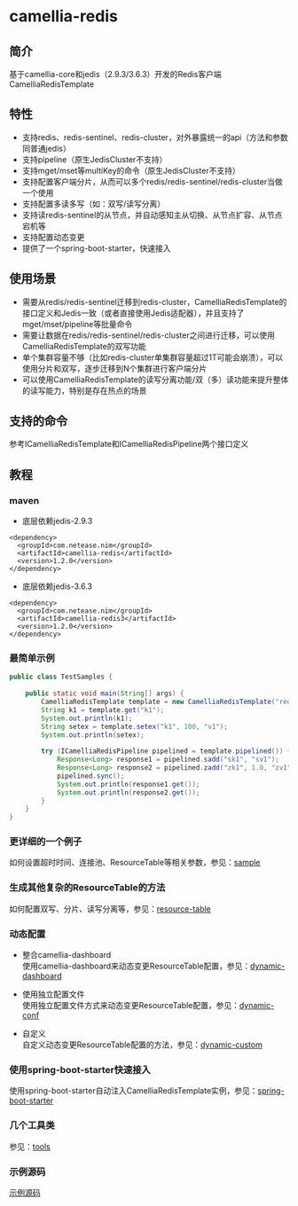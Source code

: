 
# camellia-redis 
## 简介
基于camellia-core和jedis（2.9.3/3.6.3）开发的Redis客户端CamelliaRedisTemplate  

## 特性
* 支持redis、redis-sentinel、redis-cluster，对外暴露统一的api（方法和参数同普通jedis）
* 支持pipeline（原生JedisCluster不支持）
* 支持mget/mset等multiKey的命令（原生JedisCluster不支持）    
* 支持配置客户端分片，从而可以多个redis/redis-sentinel/redis-cluster当做一个使用
* 支持配置多读多写（如：双写/读写分离）
* 支持读redis-sentinel的从节点，并自动感知主从切换、从节点扩容、从节点宕机等
* 支持配置动态变更
* 提供了一个spring-boot-starter，快速接入

## 使用场景
* 需要从redis/redis-sentinel迁移到redis-cluster，CamelliaRedisTemplate的接口定义和Jedis一致（或者直接使用Jedis适配器），并且支持了mget/mset/pipeline等批量命令    
* 需要让数据在redis/redis-sentinel/redis-cluster之间进行迁移，可以使用CamelliaRedisTemplate的双写功能    
* 单个集群容量不够（比如redis-cluster单集群容量超过1T可能会崩溃），可以使用分片和双写，逐步迁移到N个集群进行客户端分片
* 可以使用CamelliaRedisTemplate的读写分离功能/双（多）读功能来提升整体的读写能力，特别是存在热点的场景  

## 支持的命令
参考ICamelliaRedisTemplate和ICamelliaRedisPipeline两个接口定义

## 教程

### maven
* 底层依赖jedis-2.9.3
```
<dependency>
  <groupId>com.netease.nim</groupId>
  <artifactId>camellia-redis</artifactId>
  <version>1.2.0</version>
</dependency>
```
* 底层依赖jedis-3.6.3
```
<dependency>
  <groupId>com.netease.nim</groupId>
  <artifactId>camellia-redis3</artifactId>
  <version>1.2.0</version>
</dependency>
```

### 最简单示例
```java
public class TestSamples {
    
    public static void main(String[] args) {
        CamelliaRedisTemplate template = new CamelliaRedisTemplate("redis://pass@127.0.0.1:6379");
        String k1 = template.get("k1");
        System.out.println(k1);
        String setex = template.setex("k1", 100, "v1");
        System.out.println(setex);
        
        try (ICamelliaRedisPipeline pipelined = template.pipelined()) {
            Response<Long> response1 = pipelined.sadd("sk1", "sv1");
            Response<Long> response2 = pipelined.zadd("zk1", 1.0, "zv1");
            pipelined.sync();
            System.out.println(response1.get());
            System.out.println(response2.get());
        }
    }
}
```
### 更详细的一个例子
如何设置超时时间、连接池、ResourceTable等相关参数，参见：[sample](sample.md)

### 生成其他复杂的ResourceTable的方法
如何配置双写、分片、读写分离等，参见：[resource-table](resource-table.md)

### 动态配置
* 整合camellia-dashboard  
使用camellia-dashboard来动态变更ResourceTable配置，参见：[dynamic-dashboard](dynamic-dashboard.md)

* 使用独立配置文件  
使用独立配置文件方式来动态变更ResourceTable配置，参见：[dynamic-conf](dynamic-conf.md)

* 自定义  
自定义动态变更ResourceTable配置的方法，参见：[dynamic-custom](dynamic-custom.md)

### 使用spring-boot-starter快速接入
使用spring-boot-starter自动注入CamelliaRedisTemplate实例，参见：[spring-boot-starter](spring-boot-starter.md)

### 几个工具类
参见：[tools](/docs/tools/tools.md)

### 示例源码
[示例源码](/camellia-samples/camellia-redis-samples)